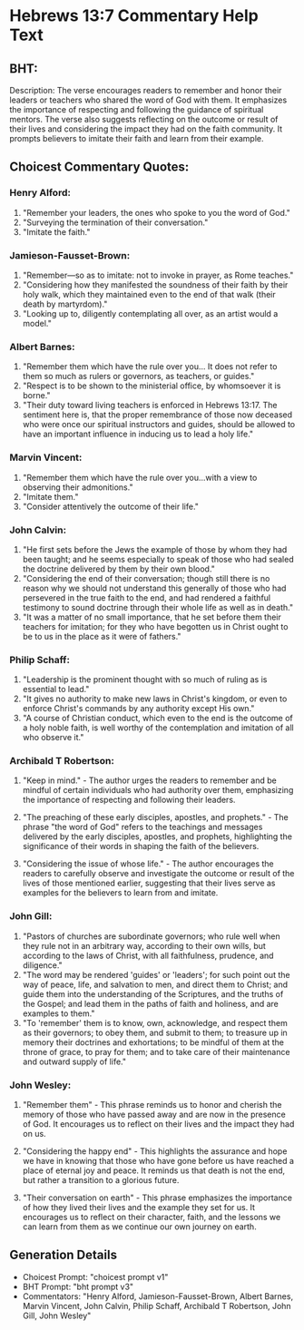 # Hebrews 13:7 Commentary Help Text

## BHT:
Description: The verse encourages readers to remember and honor their leaders or teachers who shared the word of God with them. It emphasizes the importance of respecting and following the guidance of spiritual mentors. The verse also suggests reflecting on the outcome or result of their lives and considering the impact they had on the faith community. It prompts believers to imitate their faith and learn from their example.

## Choicest Commentary Quotes:
### Henry Alford:
1. "Remember your leaders, the ones who spoke to you the word of God." 
2. "Surveying the termination of their conversation." 
3. "Imitate the faith."

### Jamieson-Fausset-Brown:
1. "Remember—so as to imitate: not to invoke in prayer, as Rome teaches."
2. "Considering how they manifested the soundness of their faith by their holy walk, which they maintained even to the end of that walk (their death by martyrdom)."
3. "Looking up to, diligently contemplating all over, as an artist would a model."

### Albert Barnes:
1. "Remember them which have the rule over you... It does not refer to them so much as rulers or governors, as teachers, or guides."
2. "Respect is to be shown to the ministerial office, by whomsoever it is borne."
3. "Their duty toward living teachers is enforced in Hebrews 13:17. The sentiment here is, that the proper remembrance of those now deceased who were once our spiritual instructors and guides, should be allowed to have an important influence in inducing us to lead a holy life."

### Marvin Vincent:
1. "Remember them which have the rule over you...with a view to observing their admonitions." 
2. "Imitate them." 
3. "Consider attentively the outcome of their life."

### John Calvin:
1. "He first sets before the Jews the example of those by whom they had been taught; and he seems especially to speak of those who had sealed the doctrine delivered by them by their own blood."
2. "Considering the end of their conversation; though still there is no reason why we should not understand this generally of those who had persevered in the true faith to the end, and had rendered a faithful testimony to sound doctrine through their whole life as well as in death."
3. "It was a matter of no small importance, that he set before them their teachers for imitation; for they who have begotten us in Christ ought to be to us in the place as it were of fathers."

### Philip Schaff:
1. "Leadership is the prominent thought with so much of ruling as is essential to lead."
2. "It gives no authority to make new laws in Christ's kingdom, or even to enforce Christ's commands by any authority except His own."
3. "A course of Christian conduct, which even to the end is the outcome of a holy noble faith, is well worthy of the contemplation and imitation of all who observe it."

### Archibald T Robertson:
1. "Keep in mind." - The author urges the readers to remember and be mindful of certain individuals who had authority over them, emphasizing the importance of respecting and following their leaders.

2. "The preaching of these early disciples, apostles, and prophets." - The phrase "the word of God" refers to the teachings and messages delivered by the early disciples, apostles, and prophets, highlighting the significance of their words in shaping the faith of the believers.

3. "Considering the issue of whose life." - The author encourages the readers to carefully observe and investigate the outcome or result of the lives of those mentioned earlier, suggesting that their lives serve as examples for the believers to learn from and imitate.

### John Gill:
1. "Pastors of churches are subordinate governors; who rule well when they rule not in an arbitrary way, according to their own wills, but according to the laws of Christ, with all faithfulness, prudence, and diligence."
2. "The word may be rendered 'guides' or 'leaders'; for such point out the way of peace, life, and salvation to men, and direct them to Christ; and guide them into the understanding of the Scriptures, and the truths of the Gospel; and lead them in the paths of faith and holiness, and are examples to them."
3. "To 'remember' them is to know, own, acknowledge, and respect them as their governors; to obey them, and submit to them; to treasure up in memory their doctrines and exhortations; to be mindful of them at the throne of grace, to pray for them; and to take care of their maintenance and outward supply of life."

### John Wesley:
1. "Remember them" - This phrase reminds us to honor and cherish the memory of those who have passed away and are now in the presence of God. It encourages us to reflect on their lives and the impact they had on us.

2. "Considering the happy end" - This highlights the assurance and hope we have in knowing that those who have gone before us have reached a place of eternal joy and peace. It reminds us that death is not the end, but rather a transition to a glorious future.

3. "Their conversation on earth" - This phrase emphasizes the importance of how they lived their lives and the example they set for us. It encourages us to reflect on their character, faith, and the lessons we can learn from them as we continue our own journey on earth.


## Generation Details
- Choicest Prompt: "choicest prompt v1"
- BHT Prompt: "bht prompt v3"
- Commentators: "Henry Alford, Jamieson-Fausset-Brown, Albert Barnes, Marvin Vincent, John Calvin, Philip Schaff, Archibald T Robertson, John Gill, John Wesley"
